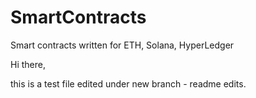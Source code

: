 # SmartContracts
Smart contracts written for ETH, Solana, HyperLedger 

Hi there,  

this is a test file edited under new branch - readme edits.


